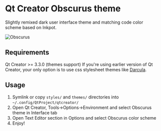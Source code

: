 Qt Creator Obscurus theme
===
Slightly remixed dark user interface theme and matching code color scheme based on Inkpot.

![Obscurus](http://i.imgur.com/gGSNpNR.png)

Requirements
---
Qt Creator >= 3.3.0 (themes support)
If you're using earlier version of Qt Creator, your only option is to use css stylesheet themes like [Darcula](https://github.com/mervick/Qt-Creator-Darcula).

Usage
--
1. Symlink or copy `styles/` and `themes/` directories into `~/.config/QtProject/qtcreator/`
2. Open Qt Creator, Tools->Options->Environment and select Obscurus theme in Interface tab
3. Open Text Editor section in Options and select Obscurus color scheme
4. Enjoy!
